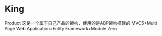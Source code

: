 # King
Product
这是一个属于自己产品的架构，使用的是ABP架构搭建的
MVC5+Multi Page Web Application+Entity Framework+Module Zero